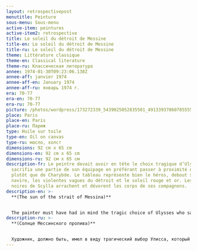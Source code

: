 ```yaml
---
layout: retrospectivepost
menutitle: Peinture
sous-menu: Sous-menu
active-item: peintures
active-item2: retrospective
title: Le soleil du détroit de Messine
title-en: Le soleil du détroit de Messine
title-ru: Le soleil du détroit de Messine
theme: Littérature classique
theme-en: Classical literature
theme-ru: Классическая литература
annee: 1974-01-30T09:23:06.138Z
annee-aff: janvier 1974
annee-aff-en: January 1974
annee-aff-ru: январь 1974 г.
era: 70-77
era-en: 70-77
era-ru: 70-77
picture: /photos/wordpress/173272339_5439025052835501_4913393786078555588_n.jpg
place: Paris
place-en: Paris
place-ru: Париж
type: Huile sur toile
type-en: Oil on canvas
type-ru: масло, холст
dimensions: 92 cm x 65 cm
dimensions-en: 92 cm x 65 cm
dimensions-ru: 92 см x 65 см
description-fr: Le peintre devait avoir en tête le choix tragique d’Ulysse qui
  sacrifia une partie de son équipage en préférant passer à proximité de Scylla
  plutôt que de Charybde. Le tableau représente bien le héros, debout sur son
  navire, les violentes vagues du détroit et le soleil rouge et or. Les têtes
  noires de Scylla arrachent et dévorent les corps de ses compagnons.
description-en: >-
  **(The sun of the strait of Messina)**


  The painter must have had in mind the tragic choice of Ulysses who sacrificed part of his crew by preferring to pass near Scylla rather than Charybdis. The painting represents the hero, standing on his ship, with huge waves and a red and gold sun. The black heads of Scylla tear off and devour the bodies of his companions.
description-ru: >-
  **(Солнце Мессинского пролива)**


  Художник, должно быть, имел в виду трагический выбор Улисса, который пожертвовал частью своей команды, решив пройти мимо Сциллы, а не Харибды. На картине изображен герой, стоящий на своем корабле, бушующие волны пролива и красно-золотое солнце. Черные головы Сциллы отрывают и пожирают тела его товарищей.
---
```

